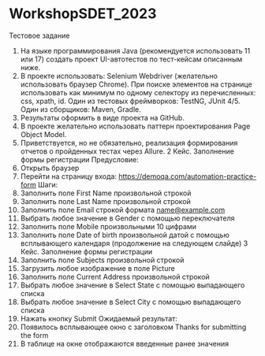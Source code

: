 # WorkshopSDET_2023
Тестовое задание
1. На языке программирования Java (рекомендуется использовать 11 или 17) создать проект 
UI-автотестов по тест-кейсам описанным ниже.
2. В проекте использовать: 
Selenium Webdriver (желательно использовать браузер Chrome).
При поиске элементов на странице использовать как минимум по одному селектору из 
перечисленных: css, xpath, id.
Один из тестовых фреймворков: TestNG, JUnit 4/5.
Один из сборщиков: Maven, Gradle.
3. Результаты оформить в виде проекта на GitHub.
4. В проекте желательно использовать паттерн проектирования Page Object Model.
5. Приветствуется, но не обязательно, реализация формирования отчетов о пройденных 
тестах через Allure.
2
Кейс. Заполнение формы регистрации
Предусловие:
1. Открыть браузер
2. Перейти на страницу входа: https://demoqa.com/automation-practice-form
Шаги:
1. Заполнить поле First Name произвольной строкой
2. Заполнить поле Last Name произвольной строкой
3. Заполнить поле Email строкой формата name@example.com
4. Выбрать любое значение в Gender с помощью переключателя
5. Заполнить поле Mobile произвольными 10 цифрами
6. Заполнить поле Date of birth произвольной датой с помощью всплывающего календаря
(продолжение на следующем слайде)
3
Кейс. Заполнение формы регистрации
7. Заполнить поле Subjects произвольной строкой
8. Загрузить любое изображение в поле Picture
9. Заполнить поле Current Address произвольной строкой
10. Выбрать любое значение в Select State с помощью выпадающего списка
11. Выбрать любое значение в Select City с помощью выпадающего списка
12. Нажать кнопку Submit
Ожидаемый результат:
1. Появилось всплывающее окно с заголовком Thanks for submitting the form
2. В таблице на окне отображаются введенные ранее значения